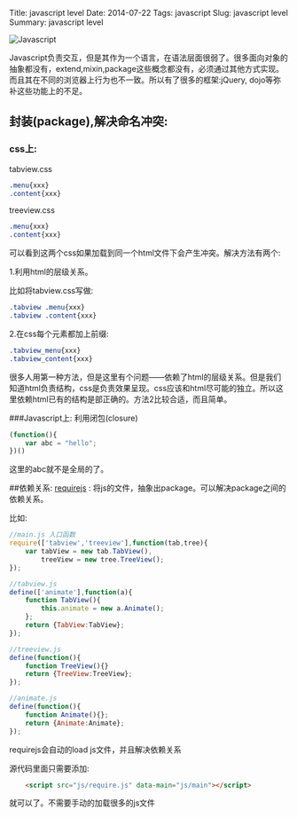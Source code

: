 Title: javascript level 
Date: 2014-07-22
Tags: javascript 
Slug: javascript level
Summary: javascript level

![Javascript](/images/javascript_level.png)

Javascript负责交互，但是其作为一个语言，在语法层面很弱了。很多面向对象的抽象都没有，extend,mixin,package这些概念都没有，必须通过其他方式实现。而且其在不同的浏览器上行为也不一致。所以有了很多的框架:jQuery, dojo等弥补这些功能上的不足。

## 封装(package),解决命名冲突:
### css上:
tabview.css
```css
.menu{xxx}
.content{xxx}
```

treeview.css
```css
.menu{xxx}
.content{xxx}
```

可以看到这两个css如果加载到同一个html文件下会产生冲突。解决方法有两个:

1.利用html的层级关系。

比如将tabview.css写做:
```css
.tabview .menu{xxx}
.tabview .content{xxx}
```
2.在css每个元素都加上前缀:
```css
.tabview_menu{xxx}
.tabview_content{xxx}
```

很多人用第一种方法，但是这里有个问题——依赖了html的层级关系。但是我们知道html负责结构，css是负责效果呈现。css应该和html尽可能的独立。所以这里依赖html已有的结构是部正确的。方法2比较合适，而且简单。

###Javascript上:
利用闭包(closure)
```javascript
(function(){
	var abc = "hello";
})()
```
这里的abc就不是全局的了。

##依赖关系:
[requirejs][1] : 将js的文件，抽象出package。可以解决package之间的依赖关系。

比如:
```javascript
//main.js 入口函数
require(['tabview','treeview'],function(tab,tree){
	var tabView = new tab.TabView(),
		treeView = new tree.TreeView();
});
```
```javascript
//tabview.js
define(['animate'],function(a){
	function TabView(){
		this.animate = new a.Animate();
	};
	return {TabView:TabView};
});
```
```javascript
//treeview.js
define(function(){
	function TreeView(){}
	return {TreeView:TreeView};
});
```
```javascript
//animate.js
define(function(){
	function Animate(){};
	return {Animate:Animate};
});
```
requirejs会自动的load js文件，并且解决依赖关系

源代码里面只需要添加:
```html
	<script src="js/require.js" data-main="js/main"></script>
```
就可以了。不需要手动的加载很多的js文件




[1]: http://www.requirejs.org/

